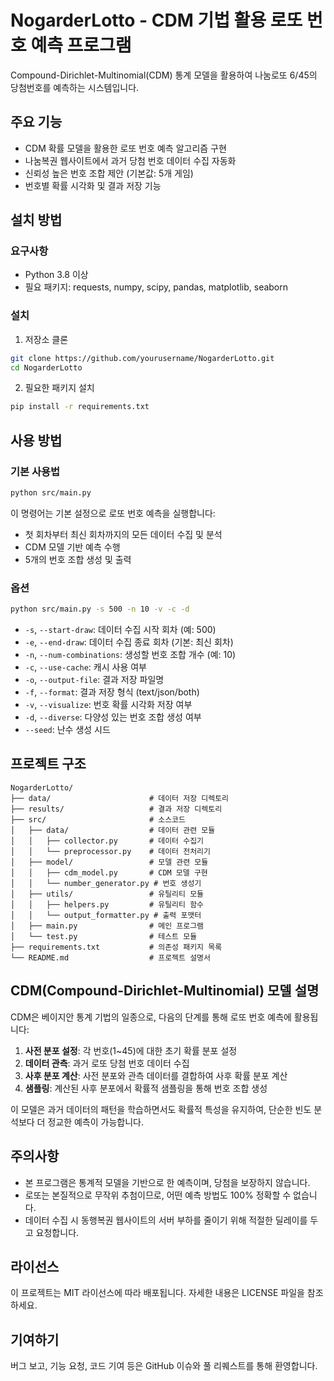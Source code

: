 # NogarderLotto - CDM 기법 활용 로또 번호 예측 프로그램

Compound-Dirichlet-Multinomial(CDM) 통계 모델을 활용하여 나눔로또 6/45의 당첨번호를 예측하는 시스템입니다.

## 주요 기능

- CDM 확률 모델을 활용한 로또 번호 예측 알고리즘 구현
- 나눔복권 웹사이트에서 과거 당첨 번호 데이터 수집 자동화
- 신뢰성 높은 번호 조합 제안 (기본값: 5개 게임)
- 번호별 확률 시각화 및 결과 저장 기능

## 설치 방법

### 요구사항

- Python 3.8 이상
- 필요 패키지: requests, numpy, scipy, pandas, matplotlib, seaborn

### 설치

1. 저장소 클론
```bash
git clone https://github.com/yourusername/NogarderLotto.git
cd NogarderLotto
```

2. 필요한 패키지 설치
```bash
pip install -r requirements.txt
```

## 사용 방법

### 기본 사용법

```bash
python src/main.py
```

이 명령어는 기본 설정으로 로또 번호 예측을 실행합니다:
- 첫 회차부터 최신 회차까지의 모든 데이터 수집 및 분석
- CDM 모델 기반 예측 수행
- 5개의 번호 조합 생성 및 출력

### 옵션

```bash
python src/main.py -s 500 -n 10 -v -c -d
```

- `-s`, `--start-draw`: 데이터 수집 시작 회차 (예: 500)
- `-e`, `--end-draw`: 데이터 수집 종료 회차 (기본: 최신 회차)
- `-n`, `--num-combinations`: 생성할 번호 조합 개수 (예: 10)
- `-c`, `--use-cache`: 캐시 사용 여부
- `-o`, `--output-file`: 결과 저장 파일명
- `-f`, `--format`: 결과 저장 형식 (text/json/both)
- `-v`, `--visualize`: 번호 확률 시각화 저장 여부
- `-d`, `--diverse`: 다양성 있는 번호 조합 생성 여부
- `--seed`: 난수 생성 시드

## 프로젝트 구조

```
NogarderLotto/
├── data/                      # 데이터 저장 디렉토리
├── results/                   # 결과 저장 디렉토리
├── src/                       # 소스코드
│   ├── data/                  # 데이터 관련 모듈
│   │   ├── collector.py       # 데이터 수집기
│   │   └── preprocessor.py    # 데이터 전처리기
│   ├── model/                 # 모델 관련 모듈
│   │   ├── cdm_model.py       # CDM 모델 구현
│   │   └── number_generator.py # 번호 생성기
│   ├── utils/                 # 유틸리티 모듈
│   │   ├── helpers.py         # 유틸리티 함수
│   │   └── output_formatter.py # 출력 포맷터
│   ├── main.py                # 메인 프로그램
│   └── test.py                # 테스트 모듈
├── requirements.txt           # 의존성 패키지 목록
└── README.md                  # 프로젝트 설명서
```

## CDM(Compound-Dirichlet-Multinomial) 모델 설명

CDM은 베이지안 통계 기법의 일종으로, 다음의 단계를 통해 로또 번호 예측에 활용됩니다:

1. **사전 분포 설정**: 각 번호(1~45)에 대한 초기 확률 분포 설정
2. **데이터 관측**: 과거 로또 당첨 번호 데이터 수집
3. **사후 분포 계산**: 사전 분포와 관측 데이터를 결합하여 사후 확률 분포 계산
4. **샘플링**: 계산된 사후 분포에서 확률적 샘플링을 통해 번호 조합 생성

이 모델은 과거 데이터의 패턴을 학습하면서도 확률적 특성을 유지하여, 단순한 빈도 분석보다 더 정교한 예측이 가능합니다.

## 주의사항

- 본 프로그램은 통계적 모델을 기반으로 한 예측이며, 당첨을 보장하지 않습니다.
- 로또는 본질적으로 무작위 추첨이므로, 어떤 예측 방법도 100% 정확할 수 없습니다.
- 데이터 수집 시 동행복권 웹사이트의 서버 부하를 줄이기 위해 적절한 딜레이를 두고 요청합니다.

## 라이선스

이 프로젝트는 MIT 라이선스에 따라 배포됩니다. 자세한 내용은 LICENSE 파일을 참조하세요.

## 기여하기

버그 보고, 기능 요청, 코드 기여 등은 GitHub 이슈와 풀 리퀘스트를 통해 환영합니다. 